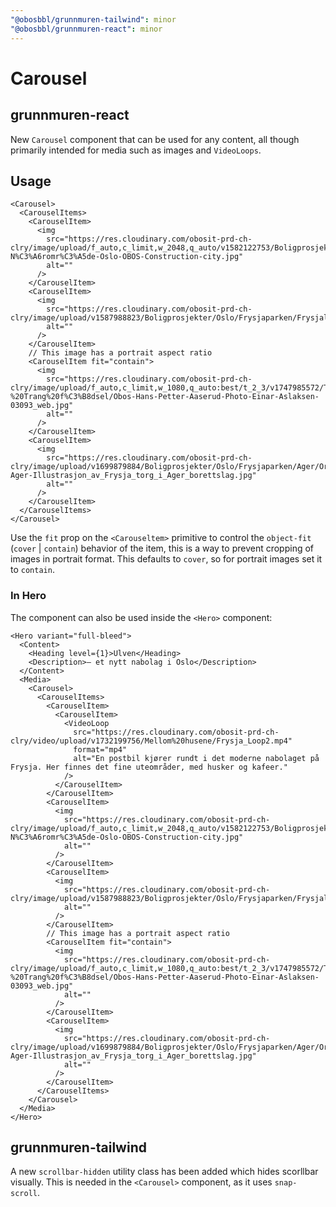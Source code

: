 ```yaml
---
"@obosbbl/grunnmuren-tailwind": minor
"@obosbbl/grunnmuren-react": minor
---
```


# Carousel

## grunnmuren-react
New `Carousel` component that can be used for any content, all though primarily intended for media such as images and `VideoLoops`.

## Usage
``` tsx
<Carousel>
  <CarouselItems>
    <CarouselItem>
      <img
        src="https://res.cloudinary.com/obosit-prd-ch-clry/image/upload/f_auto,c_limit,w_2048,q_auto/v1582122753/Boligprosjekter/Oslo/Ulven/Ulven-N%C3%A6romr%C3%A5de-Oslo-OBOS-Construction-city.jpg"
        alt=""
      />
    </CarouselItem>
    <CarouselItem>
      <img
        src="https://res.cloudinary.com/obosit-prd-ch-clry/image/upload/v1587988823/Boligprosjekter/Oslo/Frysjaparken/Frysjalia/Frysjaparken_interi%C3%B8r_30.jpg"
        alt=""
      />
    </CarouselItem>
    // This image has a portrait aspect ratio
    <CarouselItem fit="contain">
      <img
        src="https://res.cloudinary.com/obosit-prd-ch-clry/image/upload/f_auto,c_limit,w_1080,q_auto:best/t_2_3/v1747985572/Temasider/Folk/Hans%20Petter%20%20-%20Trang%20f%C3%B8dsel/Obos-Hans-Petter-Aaserud-Photo-Einar-Aslaksen-03093_web.jpg"
        alt=""
      />
    </CarouselItem>
    <CarouselItem>
      <img
        src="https://res.cloudinary.com/obosit-prd-ch-clry/image/upload/v1699879884/Boligprosjekter/Oslo/Frysjaparken/Ager/Originale%20bilder/OBOS_Frysja-Ager-Illustrasjon_av_Frysja_torg_i_Ager_borettslag.jpg"
        alt=""
      />
    </CarouselItem>
  </CarouselItems>
</Carousel>
```

Use the `fit` prop on the `<Carouseltem>` primitive to control the `object-fit` (`cover` | `contain`) behavior of the item, this is a way to prevent cropping of images in portrait format. This defaults to `cover`, so for portrait images set it to `contain`.

### In Hero

The component can also be used inside the `<Hero>` component:
``` tsx
<Hero variant="full-bleed">
  <Content>
    <Heading level={1}>Ulven</Heading>
    <Description>– et nytt nabolag i Oslo</Description>
  </Content>
  <Media>
    <Carousel>
      <CarouselItems>
        <CarouselItem>
          <CarouselItem>
            <VideoLoop
              src="https://res.cloudinary.com/obosit-prd-ch-clry/video/upload/v1732199756/Mellom%20husene/Frysja_Loop2.mp4"
              format="mp4"
              alt="En postbil kjører rundt i det moderne nabolaget på Frysja. Her finnes det fine uteområder, med husker og kafeer."
            />
          </CarouselItem>
        </CarouselItem>
        <CarouselItem>
          <img
            src="https://res.cloudinary.com/obosit-prd-ch-clry/image/upload/f_auto,c_limit,w_2048,q_auto/v1582122753/Boligprosjekter/Oslo/Ulven/Ulven-N%C3%A6romr%C3%A5de-Oslo-OBOS-Construction-city.jpg"
            alt=""
          />
        </CarouselItem>
        <CarouselItem>
          <img
            src="https://res.cloudinary.com/obosit-prd-ch-clry/image/upload/v1587988823/Boligprosjekter/Oslo/Frysjaparken/Frysjalia/Frysjaparken_interi%C3%B8r_30.jpg"
            alt=""
          />
        </CarouselItem>
        // This image has a portrait aspect ratio
        <CarouselItem fit="contain">
          <img
            src="https://res.cloudinary.com/obosit-prd-ch-clry/image/upload/f_auto,c_limit,w_1080,q_auto:best/t_2_3/v1747985572/Temasider/Folk/Hans%20Petter%20%20-%20Trang%20f%C3%B8dsel/Obos-Hans-Petter-Aaserud-Photo-Einar-Aslaksen-03093_web.jpg"
            alt=""
          />
        </CarouselItem>
        <CarouselItem>
          <img
            src="https://res.cloudinary.com/obosit-prd-ch-clry/image/upload/v1699879884/Boligprosjekter/Oslo/Frysjaparken/Ager/Originale%20bilder/OBOS_Frysja-Ager-Illustrasjon_av_Frysja_torg_i_Ager_borettslag.jpg"
            alt=""
          />
        </CarouselItem>
      </CarouselItems>
    </Carousel>
  </Media>
</Hero>
```

## grunnmuren-tailwind

A new `scrollbar-hidden` utility class has been added which hides scorllbar visually. This is needed in the `<Carousel>` component, as it uses `snap-scroll`.
